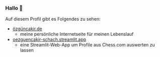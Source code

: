 ### Hallo 👋

Auf diesem Profil gibt es Folgendes zu sehen:
- [özgüncakir.de](https://www.özgüncakir.de)
  - meine persönliche Internetseite für meinen Lebenslauf
- [oezguencakir-schach.streamlit.app](https://oezguencakir-schach-streamlit-main-c46hv7.streamlit.app)
  - eine Streamlit-Web-App um Profile aus Chess.com auswerten zu lassen
